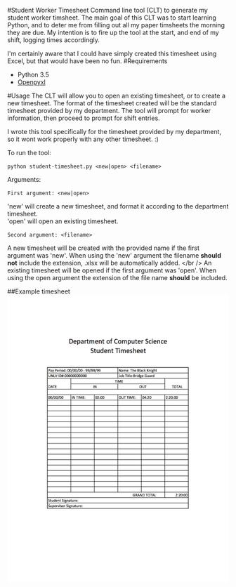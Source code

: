 #Student Worker Timesheet
Command line tool (CLT) to generate my student worker timsheet. The main goal of this CLT was to start learning Python, and to deter me from filling out all my paper timsheets the morning they are due. My intention is to fire up the tool at the start, and end of my shift, logging times accordingly.

I'm certainly aware that I could have simply created this timesheet using Excel, but that would have been no fun.
#Requirements
 * Python 3.5
 * [Openpyxl](https://openpyxl.readthedocs.io/en/default/)

#Usage
The CLT will allow you to open an existing timesheet, or to create a new timesheet. 
The format of the timesheet created will be the standard timesheet provided by my department. The tool will prompt for worker information, then proceed to prompt for shift entries.  

I wrote this tool specifically for the timesheet provided by my department, so it wont work properly with any other timesheet. :)

To run the tool:

	python student-timesheet.py <new|open> <filename>

Arguments:
	
	First argument: <new|open>  
'new' will create a new timesheet, and format it according to the department timesheet.<br />
'open' will open an existing timesheet.

	Second argument: <filename> 
A new timesheet will be created with the provided name if the first argument was 'new'. When using the 'new' argument the filename **should not** include the extension, .xlsx will be automatically added. </br />
An existing timesheet will be opened if the first argument was 'open'. When using the open argument the extension of the file name **should** be included. 

##Example timesheet 
![Example timesheet](https://raw.githubusercontent.com/joelmacias/student-timesheet/master/sample_timesheet.jpg)
